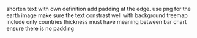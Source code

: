 shorten text with own definition
add padding at the edge.
use png for the earth image
make sure the text constrast well with background
treemap include only countries
thickness must have meaning
between bar chart ensure there is no padding

